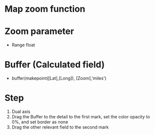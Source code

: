 # Map zoom function
# Zoom parameter
- Range float

# Buffer (Calculated field)
- buffer(makepoint([Lat],[Long]), [Zoom],'miles')

# Step 
1. Dual axis
2. Drag the Buffer to the detail to the first mark, set the color opacity to 0%, and set border as none
3. Drag the other relevant field to the second mark